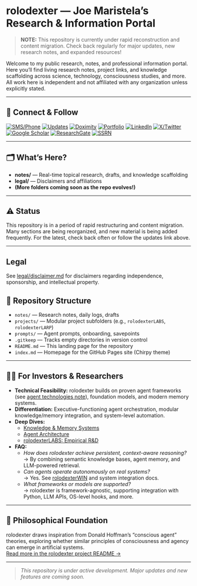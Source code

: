 <!--
REMINDER: Whenever you update this README.md, consider syncing relevant changes to index.md (the GitHub Pages homepage). Use the "sync homepage/readme" protocol!
-->

# rolodexter — Joe Maristela’s Research & Information Portal

> **NOTE:** This repository is currently under rapid reconstruction and content migration. Check back regularly for major updates, new research notes, and expanded resources!

Welcome to my public research, notes, and professional information portal. Here you’ll find living research notes, project links, and knowledge scaffolding across science, technology, consciousness studies, and more. All work here is independent and not affiliated with any organization unless explicitly stated.

---

## 📢 Connect & Follow

[![SMS/Phone](https://img.shields.io/badge/SMS%2FPhone-%2B1%20%28650%29%20918--6796-blue?logo=telegram)](sms:+16509186796)
[![Updates](https://img.shields.io/badge/Updates-Newsletter-orange?logo=rss)](https://buff.ly/3S5j7JU)
[![Doximity](https://img.shields.io/badge/Doximity-Profile-blue?logo=doximity)](https://buff.ly/3yysACL)
[![Portfolio](https://img.shields.io/badge/Portfolio-jmaristela.portfo.ly-blueviolet?logo=notion)](https://jmaristela.portfo.ly/)
[![LinkedIn](https://img.shields.io/badge/LinkedIn-rolodexter-blue?logo=linkedin)](https://linkedin.com/in/rolodexter)
[![X/Twitter](https://img.shields.io/badge/X%20(Twitter)-@JoeMaristela-black?logo=twitter)](https://x.com/JoeMaristela)
[![Google Scholar](https://img.shields.io/badge/Google%20Scholar-Profile-lightgrey?logo=googlescholar)](https://scholar.google.com/citations?user=gHTHirEAAAAJ&hl=en)
[![ResearchGate](https://img.shields.io/badge/ResearchGate-Profile-brightgreen?logo=researchgate)](https://www.researchgate.net/profile/Joe-Maristela-2)
[![SSRN](https://img.shields.io/badge/SSRN-Profile-lightblue?logo=ssrn)](https://papers.ssrn.com/sol3/cf_dev/AbsByAuth.cfm?per_id=5257557)

---

## 🗂️ What’s Here?
- **notes/** — Real-time topical research, drafts, and knowledge scaffolding
- **legal/** — Disclaimers and affiliations
- **(More folders coming soon as the repo evolves!)**

---

## ⚠️ Status
This repository is in a period of rapid restructuring and content migration. Many sections are being reorganized, and new material is being added frequently. For the latest, check back often or follow the updates link above.

---

## Legal
See [legal/disclaimer.md](legal/disclaimer.md) for disclaimers regarding independence, sponsorship, and intellectual property.

## 🧩 Repository Structure
- `notes/` — Research notes, daily logs, drafts
- `projects/` — Modular project subfolders (e.g., `rolodexterLABS`, `rolodexterLARP`)
- `prompts/` — Agent prompts, onboarding, savepoints
- `.gitkeep` — Tracks empty directories in version control
- `README.md` — This landing page for the repository
- `index.md` — Homepage for the GitHub Pages site (Chirpy theme)

---

## 🧑‍🔬 For Investors & Researchers

- **Technical Feasibility:** rolodexter builds on proven agent frameworks (see [agent technologies note](projects/rolodexter/agents/notes/2025-05-11-agent-technologies-inspiration.md)), foundation models, and modern memory systems.
- **Differentiation:** Executive-functioning agent orchestration, modular knowledge/memory integration, and system-level automation.
- **Deep Dives:**
  - [Knowledge & Memory Systems](projects/rolodexter/systems/README.md)
  - [Agent Architecture](projects/rolodexter/agents/README.md)
  - [rolodexterLABS: Empirical R&D](projects/rolodexterLABS/README.md)
- **FAQ:**
  - _How does rolodexter achieve persistent, context-aware reasoning?_  
    → By combining semantic knowledge bases, agent memory, and LLM-powered retrieval.
  - _Can agents operate autonomously on real systems?_  
    → Yes. See [rolodexterWIN](projects/rolodexter/agents/rolodexterWIN.md) and system integration docs.
  - _What frameworks or models are supported?_  
    → rolodexter is framework-agnostic, supporting integration with Python, LLM APIs, OS-level hooks, and more.

---

## 🧬 Philosophical Foundation

rolodexter draws inspiration from Donald Hoffman’s “conscious agent” theories, exploring whether similar principles of consciousness and agency can emerge in artificial systems.  
[Read more in the rolodexter project README →](projects/rolodexter/README.md)

---

> _This repository is under active development. Major updates and new features are coming soon._
